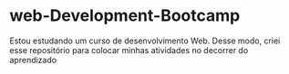 # web-Development-Bootcamp

Estou estudando um curso de desenvolvimento Web. Desse modo, criei esse repositório para colocar minhas atividades no decorrer do aprendizado
